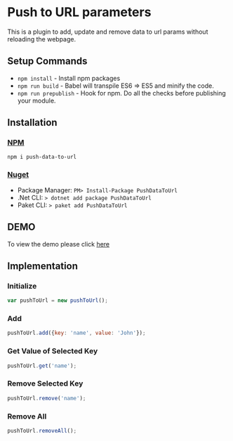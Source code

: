 # Push to URL parameters
This is a plugin to add, update and remove data to url params without reloading the webpage.


## Setup Commands
- `npm install` - Install npm packages
- `npm run build` - Babel will transpile ES6 => ES5 and minify the code.
- `npm run prepublish` - Hook for npm. Do all the checks before publishing your module.


## Installation
### [NPM](https://www.npmjs.com/package/push-data-to-url)
  `npm i push-data-to-url`
### [Nuget](https://www.nuget.org/packages/PushDataToUrl)
  - Package Manager: `PM> Install-Package PushDataToUrl`
  - .Net CLI: `> dotnet add package PushDataToUrl`
  - Paket CLI: `> paket add PushDataToUrl`

## DEMO
To view the demo please click [here](https://push2url.netlify.app)

## Implementation
### Initialize
  ```javascript
  var pushToUrl = new pushToUrl();
  ```
### Add
  ```javascript
  pushToUrl.add({key: 'name', value: 'John'});
  ```
### Get Value of Selected Key
  ```javascript
  pushToUrl.get('name');
  ```
### Remove Selected Key
  ```javascript
  pushToUrl.remove('name');
  ```
### Remove All
  ```javascript
  pushToUrl.removeAll();
  ```
